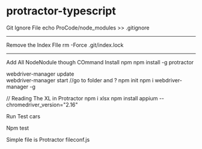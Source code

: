 # protractor-typescript


Git Ignore File
echo ProCode/node_modules >> .gitignore
*****************************************************


Remove the Index FIle
 rm -Force .git/index.lock
***************************************************

Add All NodeNodule though COmmand
Install npm
npm install -g protractor

webdriver-manager update	
webdriver-manager start
//go to folder and ?
npm init 
npm i webdriver-manager -g

// Reading The XL in Protractor
npm i xlsx
npm install appium --chromedriver_version="2.16"


Run Test cars

Npm test


Simple file is
Protractor fileconf.js
